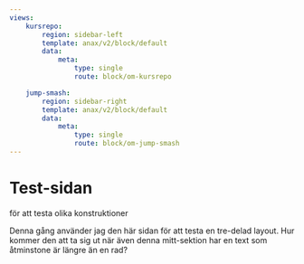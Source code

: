```yaml
---
views:
    kursrepo:
        region: sidebar-left
        template: anax/v2/block/default
        data:
            meta:
                type: single
                route: block/om-kursrepo

    jump-smash:
        region: sidebar-right
        template: anax/v2/block/default
        data:
            meta:
                type: single
                route: block/om-jump-smash
---
```

Test-sidan
=========================

för att testa olika konstruktioner

Denna gång använder jag den här sidan för att testa en tre-delad layout. Hur kommer den att ta sig ut när även denna mitt-sektion har en text som åtminstone är längre än en rad?

